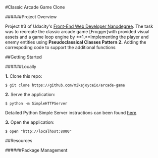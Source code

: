 #Classic Arcade Game Clone

######Project Overview

Project #3 of Udacity's [Front-End Web Developer Nanodegree](https://www.udacity.com/course/front-end-web-developer-nanodegree--nd001). The task was to recreate the classic arcade game [Frogger]with provided visual assets and a game loop engine by 
**1.**Implementing the player and enemy entities using **Pseudoclassical Classes Pattern** 
**2.** Adding the correspoding code to support the additional functions

##Getting Started

######Locally

**1.** Clone this repo:

```
$ git clone https://github.com/mikejoyceio/arcade-game
````

**2.** Serve the application:

```
$ python -m SimpleHTTPServer
```

Detailed Python Simple Server instructions can been found [here](https://docs.python.org/2/library/basehttpserver.html).

**3.** Open the application:

```
$ open "http://localhost:8000"
```

##Resources

######Package Management


